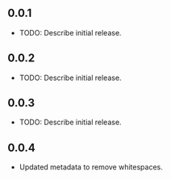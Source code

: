 ## 0.0.1

* TODO: Describe initial release.

## 0.0.2

* TODO: Describe initial release.

## 0.0.3

* TODO: Describe initial release.

## 0.0.4

* Updated metadata to remove whitespaces.
